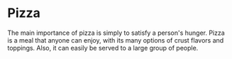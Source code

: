 # Pizza
The main importance of pizza is simply to satisfy a person's hunger. Pizza is a meal that anyone can enjoy, with its many options of crust flavors and toppings. Also, it can easily be served to a large group of people.